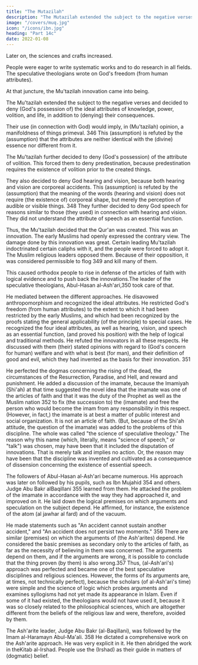 ```yaml
---
title: "The Mutazilah"
description: "The Mutazilah extended the subject to the negative verses and decided to deny God's possession of the ideal attributes of knowledge, power, volition, and life, in addition to (denying) their consequences"
image: "/covers/muq.jpg"
icon: "/icons/ibn.jpg"
heading: "Part 14c"
date: 2022-01-08
---
```




Later on, the sciences and crafts increased. 

People were eager to write systematic works and to do research in all fields. The speculative theologians wrote on God's freedom (from human attributes). 

At that juncture, the Mu'tazilah innovation came into being. 

The Mu'tazilah extended the subject to the negative verses and decided to deny (God's possession of) the ideal attributes <!-- 345 --> of knowledge, power, volition, and life, in addition to (denying) their consequences.

Their use (in connection with God) would imply, in (Mu'tazilah) opinion, a manifoldness of things primeval. 346 This (assumption) is refuted by the
(assumption) that the attributes are neither identical with the (divine) essence nor
different from it.

The <!-- 347 --> Mu'tazilah further decided to deny (God's possession) of the attribute of volition. This forced them to deny predestination, because predestination requires the existence of volition prior to the created things.

They also decided to deny God hearing and vision, because both hearing and vision are corporeal accidents. This (assumption) is refuted by the (assumption) that the meaning of the words (hearing and vision) does not require (the existence of)
corporeal shape, but merely the perception of audible or visible things. 348
They further decided to deny God speech for reasons similar to those (they
used) in connection with hearing and vision. They did not understand the attribute of
speech as an essential function.

Thus, the Mu'tazilah decided that the Qur'an was created. This was an innovation. The early Muslims had openly expressed the contrary view. The damage done by this innovation was great. Certain leading Mu'tazilah indoctrinated certain
caliphs with it, and the people were forced to adopt it. The Muslim religious leaders
opposed them. Because of their opposition, it was considered permissible to flog 349
and kill many of them. 

This caused orthodox people to rise in defense of the articles of faith with logical evidence and to push back the innovations.The leader of the speculative theologians, Abul-Hasan al-Ash'ari,350 took
care of that. 

He mediated between the different approaches. He disavowed
anthropomorphism and recognized the ideal attributes. He restricted God's freedom
(from human attributes) to the extent to which it had been restricted by the early
Muslims, and which had been recognized by the proofs stating the general
applicability (of the principle) to special cases. He recognized the four ideal
attributes, as well as hearing, vision, and speech as an essential function, (and
proved his position) with the help of logical and traditional methods. He refuted the
innovators in all these respects. He discussed with them (their) stated opinions with
regard to (God's concern for human) welfare and with what is best (for man), and
their definition of good and evil, which they had invented as the basis for their
innovation. 351

He perfected the dogmas concerning the rising of the dead, the circumstances
of the Resurrection, Paradise, and Hell, and reward and punishment. He added a
discussion of the imamate, because the Imamiyah (Shi'ah) at that time suggested the
novel idea that the imamate was one of the articles of faith and that it was the duty
of the Prophet as well as the Muslim nation 352 to fix (the succession to) the
(imamate) and free the person who would become the imam from any responsibility
in this respect. (However, in fact,) the imamate is at best a matter of public interest
and social organization. It is not an article of faith. (But, because of the Shi'ah
attitude, the question of the imamate) was added to the problems of this discipline.
The whole was called "the science of speculative theology." The reason why
this name (which, literally, means "science of speech," or "talk") was chosen, may
have been that it included the disputation of innovations. That is merely talk and
implies no action. Or, the reason may have been that the discipline was invented and
cultivated as a consequence of dissension concerning the existence of essential
speech. <!-- 353 -->

The followers of Abul-Hasan al-Ash'ari became numerous. His approach was later on followed by his pupils, such as Ibn Mujahid 354 and others. Judge Abu Bakr alBaqillani 355 learned from them. He attacked the problem of the imamate in
accordance with the way they had approached it, and improved on it. He laid down
the logical premises on which arguments and speculation on the subject depend. He
affirmed, for instance, the existence of the atom (al jawhar al fard) and of the
vacuum. 

He made statements such as "An accident cannot sustain another accident," and "An accident does not persist two moments." 356 There are similar (premises) on which the arguments of (the Ash'arites) depend. He considered the basic premises
as secondary only to the articles of faith, as far as the necessity of believing in them
was concerned. The arguments depend on them, and if the arguments are wrong, it is
possible to conclude that the thing proven (by them) is also wrong.357
Thus, (al-Ash'ari's) approach was perfected and became one of the best
speculative disciplines and religious sciences. However, the forms of its arguments
are, at times, not technically perfect), because the scholars (of al-Ash'ari's time)
were simple and the science of logic which probes arguments and examines
syllogisms had not yet made its appearance in Islam. Even if some of it had existed,
the theologians would not have used it, because it was so closely related to the
philosophical sciences, which are altogether different from the beliefs of the
religious law and were, therefore, avoided by them.

The Ash'arite leader, Judge Abu Bakr (al-Baqillani), was followed by the Imam al-Haramayn Abul-Ma'ali. 358 He dictated a comprehensive work on the Ash'arite approach. He was very explicit in it. He then abridged the work in theKitab al-Irshad. People use the (Irshad) as their guide in matters of (dogmatic) belief.

